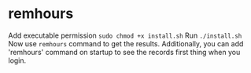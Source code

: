 # remhours

Add executable permission `sudo chmod +x install.sh`
Run `./install.sh`
Now use `remhours` command to get the results.
Additionally, you can add 'remhours' command on startup to see the records first thing when you login.
